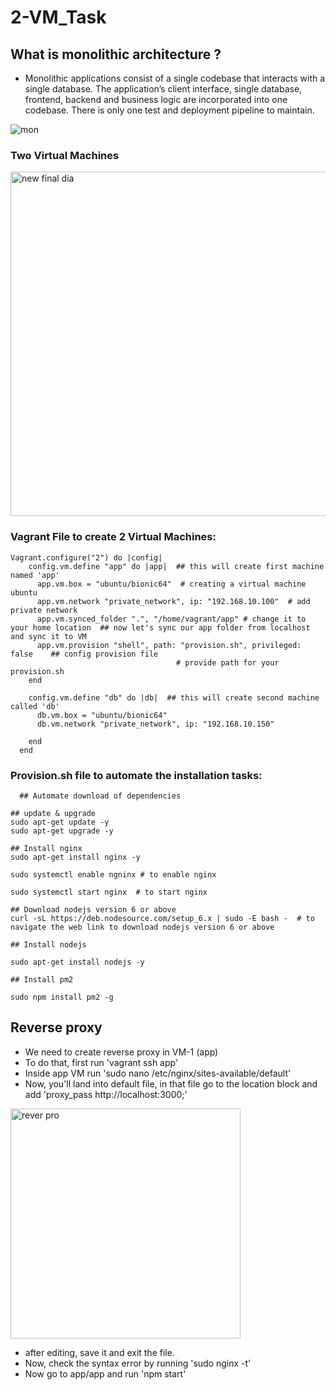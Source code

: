 # 2-VM_Task


## What is monolithic architecture ?
- Monolithic applications consist of a single codebase that interacts with a single database. The application’s client interface, single database, frontend, backend and business logic are incorporated into one codebase. There is only one test and deployment pipeline to maintain.


![mon](https://user-images.githubusercontent.com/110182832/184827812-339ebf9f-60c8-4a85-a15d-5ebbec3284ea.png)


### Two Virtual Machines

<img width="551" alt="new final dia" src="https://user-images.githubusercontent.com/110182832/184918495-92a490b8-1cda-4576-a46b-c06e68b42864.png">





### Vagrant File to create 2 Virtual Machines:
````
Vagrant.configure("2") do |config|
    config.vm.define "app" do |app|  ## this will create first machine named 'app'
      app.vm.box = "ubuntu/bionic64"  # creating a virtual machine ubuntu
      app.vm.network "private_network", ip: "192.168.10.100"  # add private network
      app.vm.synced_folder ".", "/home/vagrant/app" # change it to your home location  ## now let's sync our app folder from localhost and sync it to VM
      app.vm.provision "shell", path: "provision.sh", privileged: false    ## config provision file
                                     # provide path for your provision.sh 
    end
  
    config.vm.define "db" do |db|  ## this will create second machine called 'db'
      db.vm.box = "ubuntu/bionic64"
      db.vm.network "private_network", ip: "192.168.10.150"
      
    end
  end
````



### Provision.sh file to automate the installation tasks:

````  
  ## Automate download of dependencies

## update & upgrade
sudo apt-get update -y
sudo apt-get upgrade -y

## Install nginx
sudo apt-get install nginx -y

sudo systemctl enable ngninx # to enable nginx

sudo systemctl start nginx  # to start nginx

## Download nodejs version 6 or above
curl -sL https://deb.nodesource.com/setup_6.x | sudo -E bash -  # to navigate the web link to download nodejs version 6 or above

## Install nodejs

sudo apt-get install nodejs -y

## Install pm2

sudo npm install pm2 -g
````

## Reverse proxy
- We need to create reverse proxy in VM-1 (app)
- To do that, first run 'vagrant ssh app'
- Inside app VM run 'sudo nano /etc/nginx/sites-available/default'
- Now, you'll land into default file, in that file go to the location block and add 'proxy_pass http://localhost:3000;'


<img width="368" alt="rever pro" src="https://user-images.githubusercontent.com/110182832/184925072-e983257e-5b8b-4ff4-83a4-24ed078062db.png">

- after editing, save it and exit the file.
- Now, check the syntax error by running 'sudo nginx -t'
- Now go to app/app and run 'npm start'
